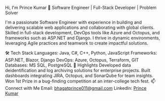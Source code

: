 Hi, I'm Prince Kumar 👋
Software Engineer | Full-Stack Developer | Problem Solver

I'm a passionate Software Engineer with experience in building and delivering scalable web applications and collaborating with global clients. Skilled in full-stack development, DevOps tools like Azure and Octopus, and frameworks such as ASP.NET and Django. I thrive in dynamic environments, leveraging Agile practices and teamwork to create impactful solutions.

🛠️ Tech Stack
Languages: Java, C#, C++, Python, JavaScript
Frameworks: ASP.NET, Blazor, Django
DevOps: Azure, Octopus, Terraform, GIT
Databases: MS SQL, PostgreSQL
🚀 Highlights
Developed data deidentification and log archiving solutions for enterprise projects.
Built dashboards integrating JIRA, Octopus, and SonarQube for team insights.
Won 1st Prize in a bug-finding competition at an inter-college tech fest.
📫 Connect with Me
Email: bhagatprince011@gmail.com
LinkedIn: [Prince Kumar](https://www.linkedin.com/in/princekumar011/)
